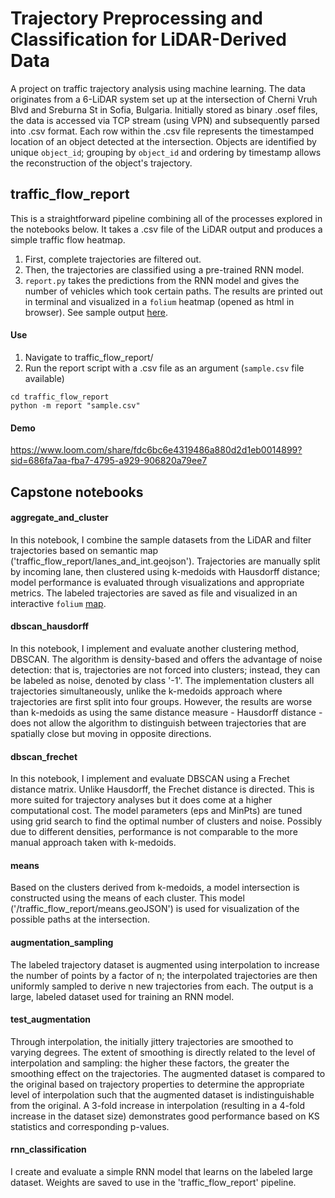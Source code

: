 # Trajectory Preprocessing and Classification for LiDAR-Derived Data

A project on traffic trajectory analysis using machine learning. The data originates from a 6-LiDAR system set up at the intersection of Cherni Vruh Blvd and Sreburna St in Sofia, Bulgaria. Initially stored as binary .osef files, the data is accessed via TCP stream (using VPN) and subsequently parsed into .csv format. Each row within the .csv file represents the timestamped location of an object detected at the intersection. Objects are identified by unique `object_id`; grouping by `object_id` and ordering by timestamp allows the reconstruction of the object's trajectory. 



## traffic_flow_report
This is a straightforward pipeline combining all of the processes explored in the notebooks below. It takes a .csv file of the LiDAR output and produces a simple traffic flow heatmap.

1. First, complete trajectories are filtered out.
2. Then, the trajectories are classified using a pre-trained RNN model.
3. `report.py` takes the predictions from the RNN model and gives the number of vehicles which took certain paths. The results are printed out in terminal and visualized in a `folium` heatmap (opened as html in browser). See sample output <a href="https://github.com/anapeykova/GATE-intersection-trajectories/maps/kmedoids_clusters_folium.html">here</a>.

#### Use
1. Navigate to traffic_flow_report/
2. Run the report script with a .csv file as an argument (`sample.csv` file available)

```
cd traffic_flow_report
python -m report "sample.csv"
```
#### Demo
https://www.loom.com/share/fdc6bc6e4319486a880d2d1eb0014899?sid=686fa7aa-fba7-4795-a929-906820a79ee7



## Capstone notebooks
#### aggregate_and_cluster
In this notebook, I combine the sample datasets from the LiDAR and filter trajectories based on semantic map ('traffic_flow_report/lanes_and_int.geojson'). Trajectories are manually split by incoming lane, then clustered using k-medoids with Hausdorff distance; model performance is evaluated through visualizations and appropriate metrics. The labeled trajectories are saved as file and visualized in an interactive `folium` <a href="https://github.com/anapeykova/GATE-intersection-trajectories/maps/kmedoids_clusters_folium.html"> map</a>.

#### dbscan_hausdorff
In this notebook, I implement and evaluate another clustering method, DBSCAN. The algorithm is density-based and offers the advantage of noise detection: that is, trajectories are not forced into clusters;  instead, they can be labeled as noise, denoted by class '-1'. The implementation clusters all trajectories simultaneously, unlike the k-medoids approach where trajectories are first split into four groups. However, the results are worse than k-medoids as using the same distance measure - Hausdorff distance - does not allow the algorithm to distinguish between trajectories that are spatially close but moving in opposite directions.

#### dbscan_frechet
In this notebook, I implement and evaluate DBSCAN using a Frechet distance matrix. Unlike Hausdorff, the Frechet distance is directed. This is more suited for trajectory analyses but it does come at a higher computational cost. The model parameters (eps and MinPts) are tuned using grid search to find the optimal number of clusters and noise. Possibly due to different densities, performance is not comparable to the more manual approach taken with k-medoids.

#### means
Based on the clusters derived from k-medoids, a model intersection is constructed using the means of each cluster. This model ('/traffic_flow_report/means.geoJSON') is used for visualization of the possible paths at the intersection.

#### augmentation_sampling
The labeled trajectory dataset is augmented using interpolation to increase the number of points by a factor of n; the interpolated trajectories are then uniformly sampled to derive n new trajectories from each. The output is a large, labeled dataset used for training an RNN model.

#### test_augmentation
Through interpolation, the initially jittery trajectories are smoothed to varying degrees. The extent of smoothing is directly related to the level of interpolation and sampling: the higher these factors, the greater the smoothing effect on the trajectories. The augmented dataset is compared to the original based on trajectory properties to determine the appropriate level of interpolation such that the augmented dataset is indistinguishable from the original. A 3-fold increase in interpolation (resulting in a 4-fold increase in the dataset size) demonstrates good performance based on KS statistics and corresponding p-values.

#### rnn_classification
I create and evaluate a simple RNN model that learns on the labeled large dataset. Weights are saved to use in the 'traffic_flow_report' pipeline.

